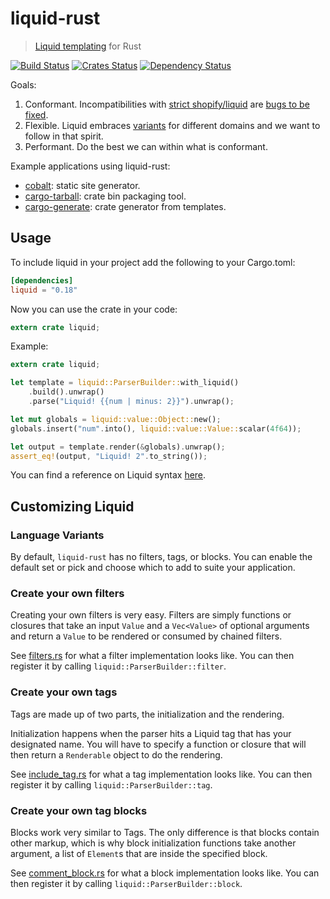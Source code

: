 liquid-rust
===========

> [Liquid templating](http://liquidmarkup.org/) for Rust

[![Build Status](https://dev.azure.com/cobalt-org/cobalt-org/_apis/build/status/liquid-rust?branchName=master)](https://dev.azure.com/cobalt-org/cobalt-org/_build/latest?definitionId=1&branchName=master)
[![Crates Status](https://img.shields.io/crates/v/liquid.svg)](https://crates.io/crates/liquid)
[![Dependency Status](https://dependencyci.com/github/cobalt-org/liquid-rust/badge)](https://dependencyci.com/github/cobalt-org/liquid-rust)

Goals:
1. Conformant. Incompatibilities with [strict shopify/liquid][shopify-liquid] are [bugs to be fixed][shopify-compat].
2. Flexible. Liquid embraces [variants][liquid-variants] for different domains and we want to follow in that spirit.
3. Performant. Do the best we can within what is conformant.

[shopify-liquid]: https://github.com/Shopify/liquid
[shopify-compat]: https://github.com/cobalt-org/liquid-rust/labels/shopify-compatibility
[liquid-variants]: https://shopify.github.io/liquid/basics/variations/

Example applications using liquid-rust:
- [cobalt]: static site generator.
- [cargo-tarball]: crate bin packaging tool.
- [cargo-generate]: crate generator from templates.

[cobalt]: https://cobalt-org.github.io/
[cargo-tarball]: https://github.com/crate-ci/cargo-tarball
[cargo-generate]: https://github.com/ashleygwilliams/cargo-generate

Usage
----------

To include liquid in your project add the following to your Cargo.toml:

```toml
[dependencies]
liquid = "0.18"
```

Now you can use the crate in your code:

```rust
extern crate liquid;
```

Example:

```rust
extern crate liquid;

let template = liquid::ParserBuilder::with_liquid()
    .build().unwrap()
    .parse("Liquid! {{num | minus: 2}}").unwrap();

let mut globals = liquid::value::Object::new();
globals.insert("num".into(), liquid::value::Value::scalar(4f64));

let output = template.render(&globals).unwrap();
assert_eq!(output, "Liquid! 2".to_string());
```

You can find a reference on Liquid syntax [here](https://github.com/Shopify/liquid/wiki/Liquid-for-Designers).

Customizing Liquid
------------------

### Language Variants

By default, `liquid-rust` has no filters, tags, or blocks.  You can enable the
default set or pick and choose which to add to suite your application.

### Create your own filters

Creating your own filters is very easy. Filters are simply functions or
closures that take an input `Value` and a `Vec<Value>` of optional arguments
and return a `Value` to be rendered or consumed by chained filters.

See
[filters.rs](https://github.com/cobalt-org/liquid-rust/blob/master/src/filters.rs)
for what a filter implementation looks like.  You can then register it by
calling `liquid::ParserBuilder::filter`.

### Create your own tags

Tags are made up of two parts, the initialization and the rendering.

Initialization happens when the parser hits a Liquid tag that has your
designated name. You will have to specify a function or closure that will
then return a `Renderable` object to do the rendering.

See
[include_tag.rs](https://github.com/cobalt-org/liquid-rust/blob/master/src/tags/include_tag.rs)
for what a tag implementation looks like.  You can then register it by calling `liquid::ParserBuilder::tag`.

### Create your own tag blocks

Blocks work very similar to Tags. The only difference is that blocks contain other
markup, which is why block initialization functions take another argument, a list
of `Element`s that are inside the specified block.

See
[comment_block.rs](https://github.com/cobalt-org/liquid-rust/blob/master/src/tags/comment_block.rs)
for what a block implementation looks like.  You can then register it by
calling `liquid::ParserBuilder::block`.
